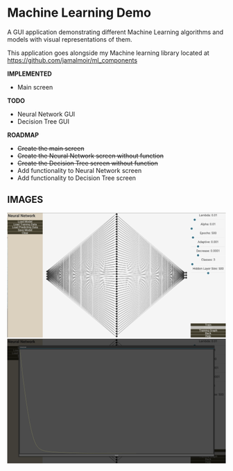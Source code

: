 # Machine Learning Demo #

A GUI application demonstrating different Machine Learning algorithms and models with visual representations of them.

This application goes alongside my Machine learning library located at https://github.com/jamalmoir/ml_components

**IMPLEMENTED**
- Main screen

**TODO**
- Neural Network GUI
- Decision Tree GUI

**ROADMAP**
- ~~Create the main screen~~
- ~~Create the Neural Network screen without function~~
- ~~Create the Decision Tree screen without function~~
- Add functionality to Neural Network screen
- Add functionality to Decision Tree screen

## IMAGES ##
![Image of Neural Network](img/ml_demo_nn.png)
![Image of Neural Network Training Graph](img/ml_demo_nn_graph.png)
